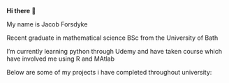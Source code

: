 **Hi there** 👋

My name is Jacob Forsdyke

Recent graduate in mathematical science BSc from the University of Bath

I’m currently learning python through Udemy and have taken course which have involved me using R and MAtlab

Below are some of my projects i have completed throughout university:
<!--
**Jake-Forsdyke/Jake-Forsdyke** is a ✨ _special_ ✨ repository because its `README.md` (this file) appears on your GitHub profile.

Here are some ideas to get you started:

- 🔭 I’m currently working on ...
- 🌱 I’m currently learning ...
- 👯 I’m looking to collaborate on ...
- 🤔 I’m looking for help with ...
- 💬 Ask me about ...
- 📫 How to reach me: ...
- 😄 Pronouns: ...
- ⚡ Fun fact: ...
-->
